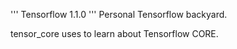 '''
  Tensorflow 1.1.0
'''
Personal Tensorflow backyard.

tensor_core uses to learn about Tensorflow CORE.
